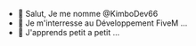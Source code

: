 - 👋 Salut, Je me nomme @KimboDev66
- 👀 Je m'interresse au Développement FiveM ...
- 🌱 J'apprends petit a petit ...

<!---
KimboDev66/KimboDev66 is a ✨ special ✨ repository because its `README.md` (this file) appears on your GitHub profile.
You can click the Preview link to take a look at your changes.
--->
